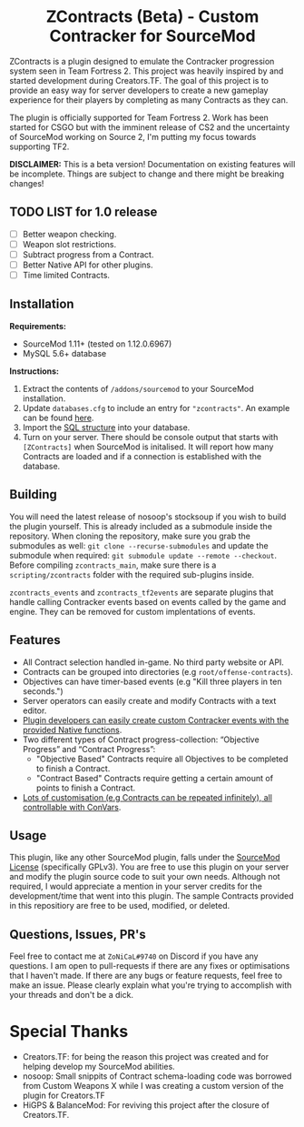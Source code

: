 
<h1 align="center">
ZContracts (Beta) - Custom Contracker for SourceMod
</h1>

ZContracts is a plugin designed to emulate the Contracker progression system seen in Team Fortress 2. This project was heavily inspired by and started development during Creators.TF. The goal of this project is to provide an easy way for server developers to create a new gameplay experience for their players by completing as many Contracts as they can.

The plugin is officially supported for Team Fortress 2. Work has been started for CSGO but with the imminent release of CS2 and the uncertainty of SourceMod working on Source 2, I'm putting my focus towards supporting TF2.

**DISCLAIMER:** This is a beta version! Documentation on existing features will be incomplete. Things are subject to change and there might be breaking changes!

## TODO LIST for 1.0 release
- [ ] Better weapon checking.
- [ ] Weapon slot restrictions.
- [ ] Subtract progress from a Contract.
- [ ] Better Native API for other plugins.
- [ ] Time limited Contracts.

## Installation

**Requirements:**
- SourceMod 1.11+ (tested on 1.12.0.6967)
- MySQL 5.6+ database

**Instructions:**
1) Extract the contents of `/addons/sourcemod` to your SourceMod installation.
2) Update `databases.cfg` to include an entry for `"zcontracts"`. An example can be found [here](https://github.com/zonical/zcontracts/blob/master/addons/sourcemod/configs/databases_example.cfg).
3) Import the [SQL structure](https://github.com/zonical/zcontracts/blob/master/database/zcontracts.sql) into your database. 
4) Turn on your server. There should be console output that starts with `[ZContracts]` when SourceMod is initalised. It will report how many Contracts are loaded and if a connection is established with the database.

## Building
You will need the latest release of nosoop's stocksoup if you wish to build the plugin yourself. This is already included as a submodule inside the repository. When cloning the repository, make sure you grab the submodules as well: `git clone --recurse-submodules` and update the submodule when required: `git submodule update --remote --checkout`. Before compiling `zcontracts_main`, make sure there is a `scripting/zcontracts` folder with the required sub-plugins inside.

`zcontracts_events` and `zcontracts_tf2events` are separate plugins that handle calling Contracker events based on events called by the game and engine. They can be removed for custom implentations of events.

## Features
- All Contract selection handled in-game. No third party website or API.
- Contracts can be grouped into directories (e.g `root/offense-contracts`).
- Objectives can have timer-based events (e.g "Kill three players in ten seconds.")
- Server operators can easily create and modify Contracts with a text editor.
- [Plugin developers can easily create custom Contracker events with the provided Native functions](https://github.com/zonical/zcontracts/wiki/Natives-and-Forwards).
- Two different types of Contract progress-collection: “Objective Progress” and “Contract Progress”:
  - "Objective Based" Contracts require all Objectives to be completed to finish a Contract.
  - "Contract Based" Contracts require getting a certain amount of points to finish a Contract.
- [Lots of customisation (e.g Contracts can be repeated infinitely), all controllable with ConVars](https://github.com/zonical/zcontracts/wiki/ConVar's-and-Console-Commands).

## Usage
This plugin, like any other SourceMod plugin, falls under the [SourceMod License](https://www.sourcemod.net/license.php) (specifically GPLv3). You are free to use this plugin on your server and modify the plugin source code to suit your own needs. Although not required, I would appreciate a mention in your server credits for the development/time that went into this plugin. The sample Contracts provided in this repositiory are free to be used, modified, or deleted.

## Questions, Issues, PR's
Feel free to contact me at `ZoNiCaL#9740` on Discord if you have any questions.
I am open to pull-requests if there are any fixes or optimisations that I haven't made. If there are any bugs or feature requests, feel free to make an issue.
Please clearly explain what you're trying to accomplish with your threads and don't be a dick.

# Special Thanks
- Creators.TF: for being the reason this project was created and for helping develop my SourceMod abilities.
- nosoop: Small snippits of Contract schema-loading code was borrowed from Custom Weapons X while I was creating a custom version of the plugin for Creators.TF
- HiGPS & BalanceMod: For reviving this project after the closure of Creators.TF.
